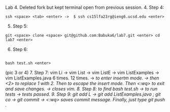 Lab 4. Deleted fork but kept terminal open from previous session. 
4. Step 4: 
 ```
ssh <space> <tab> <enter> ->  $ ssh cs15lfa23rg@ieng6.ucsd.edu <enter>
```
5. Step 5: 
```
git <space> clone <space> git@github.com:Babuka6/lab7.git <enter> cd lab7 <enter>
 ```
6. Step 6:
```

bash test.sh <enter>
``` 
(pic 3 or 4)
7. Step 7:
vim Li <tab> -> vim List -> vim ListE <tab> -> vim ListExamples -> vim ListExamples.java <enter> 
<k> 6 times. <l> 12 times. -> <i> to enter insertm mode. -> <backspace> then <2> to replace 1 with 2. Then <esc> to escape the insert mode. Then <:wq> to exit and save changes. -> closes vim.
8. Step 8: <up><up> to find bash test.sh -> <enter> to run tests -> tests passed.
9. Step 9: git add L <tab> -> git add ListExamples.java <enter>; git co <tab> -> git commit <enter> -> <esq> <:wq> saves commit message. Finally, just type git push <enter>. 




